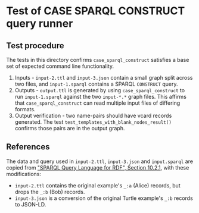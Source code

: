 # Test of CASE SPARQL CONSTRUCT query runner


## Test procedure

The tests in this directory confirms `case_sparql_construct` satisfies a base set of expected command line functionality.
1. Inputs - `input-2.ttl` and `input-3.json` contain a small graph split across two files, and `input-1.sparql` contains a SPARQL `CONSTRUCT` query.
2. Outputs - `output.ttl` is generated by using `case_sparql_construct` to run `input-1.sparql` against the two `input-*.*` graph files.  This affirms that `case_sparql_construct` can read multiple input files of differing formats.
3. Output verification - two name-pairs should have vcard records generated.  The test `test_templates_with_blank_nodes_result()` confirms those pairs are in the output graph.


## References

The data and query used in `input-2.ttl`, `input-3.json` and `input.sparql` are copied from ["SPARQL Query Language for RDF", Section 10.2.1](https://www.w3.org/TR/rdf-sparql-query/#tempatesWithBNodes), with these modifications:
* `input-2.ttl` contains the original example's `_:a` (Alice) records, but drops the `_:b` (Bob) records.
* `input-3.json` is a conversion of the original Turtle example's `_:b` records to JSON-LD.
